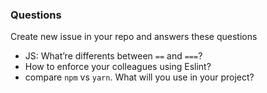 ### Questions

Create new issue in your repo and answers these questions

- JS: What’re differents between `==` and `===`?
- How to enforce your colleagues using Eslint?
- compare `npm` vs `yarn`. What will you use in your project?

